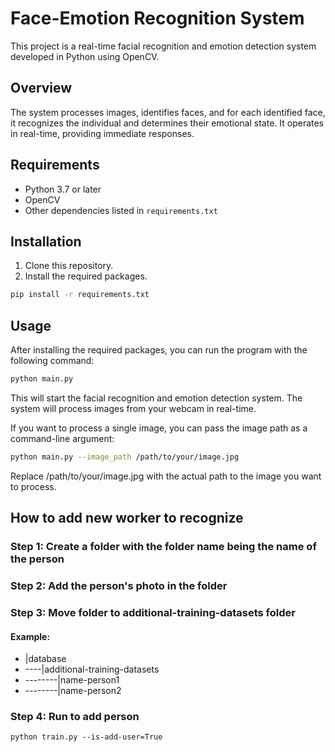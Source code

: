 # Face-Emotion Recognition System

This project is a real-time facial recognition and emotion detection system developed in Python using OpenCV.

## Overview

The system processes images, identifies faces, and for each identified face, it recognizes the individual and determines their emotional state. It operates in real-time, providing immediate responses.

## Requirements

- Python 3.7 or later
- OpenCV
- Other dependencies listed in `requirements.txt`

## Installation

1. Clone this repository.
2. Install the required packages.

```bash
pip install -r requirements.txt

```

## Usage

After installing the required packages, you can run the program with the following command:

```bash
python main.py
```

This will start the facial recognition and emotion detection system. The system will process images from your webcam in real-time.

If you want to process a single image, you can pass the image path as a command-line argument:

```bash
python main.py --image_path /path/to/your/image.jpg
```
Replace /path/to/your/image.jpg with the actual path to the image you want to process.

## How to add new worker to recognize

### Step 1: Create a folder with the folder name being the name of the person
### Step 2: Add the person's photo in the folder
### Step 3: Move folder to additional-training-datasets folder

#### Example:

- |database
- ----|additional-training-datasets
- --------|name-person1
- --------|name-person2

### Step 4: Run to add person

````
python train.py --is-add-user=True
